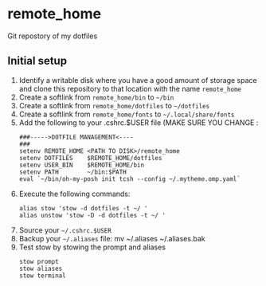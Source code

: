 # remote_home
Git repostory of my dotfiles

## Initial setup
1. Identify a writable disk where you have a good amount of storage space and clone this repository to that location with the name ```remote_home```
2. Create a softlink from ```remote_home/bin``` to ```~/bin```
3. Create a softlink from ```remote_home/dotfiles``` to ```~/dotfiles```
4. Create a softlink from ```remote_home/fonts``` to ```~/.local/share/fonts```
5. Add the following to your .cshrc.$USER file (MAKE SURE YOU CHANGE <PATH TO DISK>:
   ```
   ###----->DOTFILE MANAGEMENT<----
   ###
   setenv REMOTE_HOME <PATH TO DISK>/remote_home
   setenv DOTFILES    $REMOTE_HOME/dotfiles
   setenv USER_BIN    $REMOTE_HOME/bin
   setenv PATH        ~/bin:$PATH
   eval `~/bin/oh-my-posh init tcsh --config ~/.mytheme.omp.yaml`
   ```
6. Execute the following commands:
   ```
   alias stow 'stow -d dotfiles -t ~/ '
   alias unstow 'stow -D -d dotfiles -t ~/ '
   ```
7. Source your ```~/.cshrc.$USER```
8. Backup your ```~/.aliases``` file: mv ~/.aliases ~/.aliases.bak
9. Test stow by stowing the prompt and aliases
   ```
   stow prompt
   stow aliases
   stow terminal
   ```
